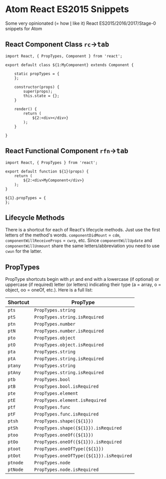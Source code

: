 # Atom React ES2015 Snippets

Some very opinionated (= how <a href="https://www.github.com/manuelbieh">I</a> like it) React ES2015/2016/2017/Stage-0 snippets for Atom

## React Component Class `rc`→<kbd>tab</kbd>
```
import React, { PropTypes, Component } from 'react';

export default class ${1:MyComponent} extends Component {

    static propTypes = {
    };

    constructor(props) {
        super(props);
        this.state = {};
    }

    render() {
        return (
            ${2:<div></div>}
        );
    }

}
```

## React Functional Component `rfn`→<kbd>tab</kbd>
```
import React, { PropTypes } from 'react';

export default function ${1}(props) {
    return (
        ${2:<div>MyComponent</div>}
    );
}

${1}.propTypes = {
};
```

## Lifecycle Methods

There is a shortcut for each of React's lifecycle methods. Just use the first letters of the method's words. `componentDidMount` = `cdm`, `componentWillReceiveProps` = `cwrp`, etc. Since `componentWillUpdate` and `componentWillUnmount` share the same letters/abbreviation you need to use `cwun` for the latter.

## PropTypes

PropType shortcuts begin with `pt` and end with a lowercase (if optional) or uppercase (if required) letter (or letters) indicating their type (a = array, o = object, oo = oneOf, etc.). Here is a full list:

| Shortcut | PropType |
|--------|--------|
| `pts` | `PropTypes.string` |
| `ptS` | `PropTypes.string.isRequired` |
| `ptn` | `PropTypes.number` |
| `ptN` | `PropTypes.number.isRequired` |
| `pto` | `PropTypes.object` |
| `ptO` | `PropTypes.object.isRequired` |
| `pta` | `PropTypes.string` |
| `ptA` | `PropTypes.string.isRequired` |
| `ptany` | `PropTypes.string` |
| `ptAny` | `PropTypes.string.isRequired` |
| `ptb` | `PropTypes.bool` |
| `ptB` | `PropTypes.bool.isRequired` |
| `pte` | `PropTypes.element` |
| `ptE` | `PropTypes.element.isRequired` |
| `ptf` | `PropTypes.func` |
| `ptF` | `PropTypes.func.isRequired` |
| `ptsh` | `PropTypes.shape({${1}})` |
| `ptSh` | `PropTypes.shape({${1}}).isRequired` |
| `ptoo` | `PropTypes.oneOf({${1}})` |
| `ptOo` | `PropTypes.oneOf({${1}}).isRequired` |
| `ptoot` | `PropTypes.oneOfType({${1}})` |
| `ptOot` | `PropTypes.oneOfType({${1}}).isRequired` |
| `ptnode` | `PropTypes.node` |
| `ptNode` | `PropTypes.node.isRequired` |
